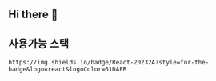 ## Hi there 👋


## 사용가능 스택 
	https://img.shields.io/badge/React-20232A?style=for-the-badge&logo=react&logoColor=61DAFB
<!--
**Wonyes/Wonyes** is a ✨ _special_ ✨ repository because its `README.md` (this file) appears on your GitHub profile.

Here are some ideas to get you started:

- 🔭 I’m currently working on ...
- 🌱 I’m currently learning ...
- 👯 I’m looking to collaborate on ...
- 🤔 I’m looking for help with ...
- 💬 Ask me about ...
- 📫 How to reach me: ...
- 😄 Pronouns: ...
- ⚡ Fun fact: ...
-->
